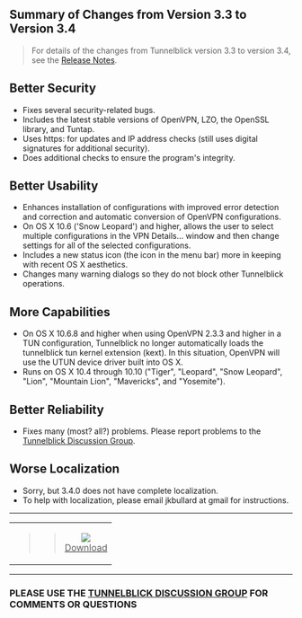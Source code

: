 ## Summary of Changes from Version 3.3 to Version 3.4 ##

> For details of the changes from Tunnelblick version 3.3 to version 3.4, see the [Release Notes](RlsNotes.md).

## Better Security ##
  * Fixes several security-related bugs.
  * Includes the latest stable versions of OpenVPN, LZO, the OpenSSL library, and Tuntap.
  * Uses https: for updates and IP address checks (still uses digital signatures for additional security).
  * Does additional checks to ensure the program's integrity.

## Better Usability ##
  * Enhances installation of configurations with improved error detection and correction and automatic conversion of OpenVPN configurations.
  * On OS X 10.6 ('Snow Leopard') and higher, allows the user to select multiple configurations in the VPN Details… window and then change settings for all of the selected configurations.
  * Includes a new status icon (the icon in the menu bar) more in keeping with recent OS X aesthetics.
  * Changes many warning dialogs so they do not block other Tunnelblick operations.

## More Capabilities ##
  * On OS X 10.6.8 and higher when using OpenVPN 2.3.3 and higher in a TUN configuration, Tunnelblick no longer automatically loads the tunnelblick tun kernel extension (kext). In this situation, OpenVPN will use the UTUN device driver built into OS X.
  * Runs on OS X 10.4 through 10.10 ("Tiger", "Leopard", "Snow Leopard", "Lion", "Mountain Lion", "Mavericks", and "Yosemite").

## Better Reliability ##
  * Fixes many (most? all?) problems. Please report problems to the [Tunnelblick Discussion Group](https://groups.google.com/forum/#!forum/tunnelblick-discuss).

## Worse Localization ##
  * Sorry, but 3.4.0 does not have complete localization.
  * To help with localization, please email jkbullard at gmail for instructions.


---

<table><tr><td align='center'>
<blockquote><a href='https://code.google.com/p/tunnelblick/wiki/DownloadsEntry#Tunnelblick_Stable_Release'>
<blockquote><img src='http://tunnelblick.googlecode.com/files/green-arrow-120x120.png' /><br />Download<br>
</blockquote></a>
</td></tr></table></blockquote>



---


### PLEASE USE THE [TUNNELBLICK DISCUSSION GROUP](https://groups.google.com/forum/#!forum/tunnelblick-discuss) FOR COMMENTS OR QUESTIONS